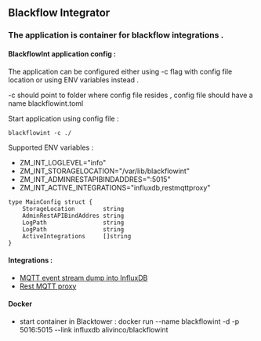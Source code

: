 ## Blackflow Integrator 

### The application is container for blackflow integrations . 

#### BlackflowInt application config :

The application can be configured either using -c flag with config file location or using ENV variables instead . 

-c should point to folder where config file resides , config file should have a name blackflowint.toml

Start application using config file : 
```
blackflowint -c ./
``` 

Supported ENV variables : 
- ZM_INT_LOGLEVEL="info"
- ZM_INT_STORAGELOCATION="/var/lib/blackflowint"
- ZM_INT_ADMINRESTAPIBINDADDRES=":5015"
- ZM_INT_ACTIVE_INTEGRATIONS="influxdb,restmqttproxy"


```
type MainConfig struct {
	StorageLocation        string
	AdminRestAPIBindAddres string
	LogPath                string
	LogPath                string
	ActiveIntegrations     []string 
}

```



#### Integrations : 

- [MQTT event stream dump into InfluxDB](Integrations/influxdb/README.md) 
- [Rest MQTT proxy](Integrations/restmqttproxy/README.md) 

#### Docker 

- start container in Blacktower : docker run --name blackflowint -d -p 5016:5015 --link influxdb alivinco/blackflowint


